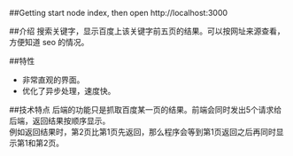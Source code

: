 ##Getting start
node index, then open http://localhost:3000

##介绍
搜索关键字，显示百度上该关键字前五页的结果。可以按网址来源查看，方便知道 seo 的情况。

##特性
- 非常直观的界面。
- 优化了异步处理，速度快。

##技术特点
后端的功能只是抓取百度某一页的结果。前端会同时发出5个请求给后端，返回结果按顺序显示。  
例如返回结果时，第2页比第1页先返回，那么程序会等到第1页返回之后再同时显示第1和第2页。
